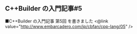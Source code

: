 ## C++Builder の入門記事#5


■C++Builder の入門記事 第5回 を書きました
    <@link value="http://www.embarcadero.com/jp/cbfan/cpp-lang/05" />

